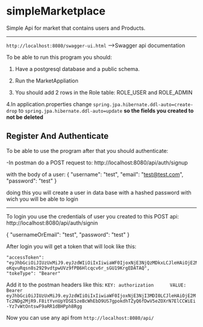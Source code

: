 # simpleMarketplace

Simple Api for market that contains users and Products.

-----------------------------------------------------------------------------------------------------
`http://localhost:8080/swagger-ui.html` -->Swagger api documentation

To be able to run this program you should: 
1. Have a postgresql database and a public schema.

2. Run the MarketAppliation

3. You should add 2 rows in the Role table:
ROLE_USER and ROLE_ADMIN

4.In application.properties change `spring.jpa.hibernate.ddl-auto=create-drop`
to `spring.jpa.hibernate.ddl-auto=update` **so the fields you created to not be deleted**


Register And Authenticate
-----------------------------------------------------------------------------
To be able to use the program after that you should authenticate:

-In postman do a POST request to: http://localhost:8080/api/auth/signup

with the body of a user:
{
            "username": "test",
            "email": "test@test.com",
            "password": "test"
        }

doing this you will create a user in data base with a hashed password with wich you will be able to login

----------------------------------------
To login you use the credentials of user you created to this POST api: http://localhost:8080/api/auth/signin

{
            "usernameOrEmail": "test",
            "password": "test"
}

After login you will get a token that will look like this:

    "accessToken": "eyJhbGciOiJIUzUxMiJ9.eyJzdWIiOiIxIiwiaWF0IjoxNjE3NjQzMDkxLCJleHAiOjE2MTc2NjQ2OTF9.KhWUKpIRCCtzl0TZIrc0Y1eycl6UPhute6-oKqvuRqsn8s2929vdtpwUVz9fPB6Hlcqcv6r_sGU19KrgEDATAQ",
    "tokeType": "Bearer"
    
Add it to the postman headers like this:
`
KEY: authorization     
VALUE: Bearer eyJhbGciOiJIUzUxMiJ9.eyJzdWIiOiIxIiwiaWF0IjoxNjE3NjI3MDI0LCJleHAiOjE2MTc2NDg2MjR9.F8itYvnUpYDSE5zeBcWhEbD9US7gpokdhTZyQ6fDwV5eZOXrN7ElCCWiEi-Yz7vWtOntswF9aRR1dBHPph8Rgg
` 

Now you can use any api from `http://localhost:8080/api/`

